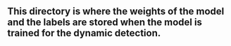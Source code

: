 ## This directory is where the weights of the model and the labels are stored when the model is trained for the dynamic detection.

